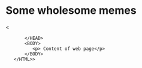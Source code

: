 # Some wholesome memes
< <!DOCTYPE  HTML>
       <HTML>
           <HEAD>
               <TITLE>Enjoy some memes</TITLE>

           </HEAD>
           <BODY>
              <p> Content of web page</p>
           </BODY>
       </HTML>>
